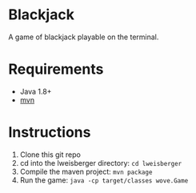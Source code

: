 # Blackjack
A game of blackjack playable on the terminal.

# Requirements
* Java 1.8+
* [mvn](https://maven.apache.org/download.cgi)

# Instructions

1. Clone this git repo
1. cd into the lweisberger directory: `cd lweisberger`
1. Compile the maven project: `mvn package`
1. Run the game: `java -cp target/classes wove.Game`

